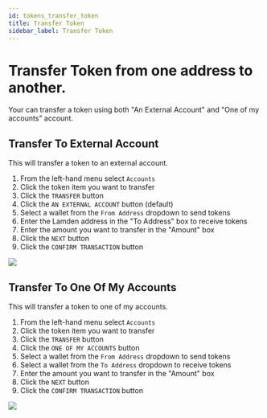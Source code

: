 ```yaml
---
id: tokens_transfer_token
title: Transfer Token
sidebar_label: Transfer Token
---
```


# Transfer Token from one address to another.

Your can transfer a token using both "An External Account" and "One of my accounts" account.

## Transfer To External Account

This will transfer a token to an external account.

1. From the left-hand menu select `Accounts`
2. Click the token item you want to transfer
3. Click the `TRANSFER` button
4. Click the `AN EXTERNAL ACCOUNT` button (default)
5. Select a wallet from the `From Address` dropdown to send tokens
6. Enter the Lamden address in the "To Address" box to receive tokens
7. Enter the amount you want to transfer in the "Amount" box
8. Click the `NEXT` button
9. Click the `CONFIRM TRANSACTION` button

![](/img/wallet/gif/tokens_transfer_external.gif)

## Transfer To One Of My Accounts

This will transfer a token to one of my accounts.

1. From the left-hand menu select `Accounts`
2. Click the token item you want to transfer
3. Click the `TRANSFER` button
4. Click the `ONE OF MY ACCOUNTS` button
5. Select a wallet from the `From Address` dropdown to send tokens
6. Select a wallet from the `To Address` dropdown to receive tokens
7. Enter the amount you want to transfer in the "Amount" box
8. Click the `NEXT` button
9. Click the `CONFIRM TRANSACTION` button

![](/img/wallet/gif/tokens_transfer_my.gif)